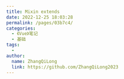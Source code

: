 ```yaml
---
title: Mixin extends
date: 2022-12-25 18:03:28
permalink: /pages/03b7c4/
categories:
  - 《Vue》笔记
  - 基础
tags:
  -
author:
  name: ZhangQiLong
  link: https://github.com/ZhangQiLong2023
---
```

